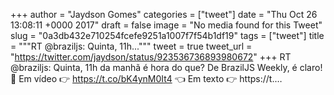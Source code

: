 
+++
author = "Jaydson Gomes"
categories = ["tweet"]
date = "Thu Oct 26 13:08:11 +0000 2017"
draft = false
image = "No media found for this Tweet"
slug = "0a3db432e710254fcefe9251a1007f7f54b1df19"
tags = ["tweet"]
title = """RT @braziljs: Quinta, 11h..."""
tweet = true
tweet_url = "https://twitter.com/jaydson/status/923536736893980672"
+++
RT @braziljs: Quinta, 11h da manhã é hora do que? De BrazilJS Weekly, é claro! 🕺
Em vídeo 👉 https://t.co/bK4ynM0It4 👈
Em texto 👉 https://t.…
